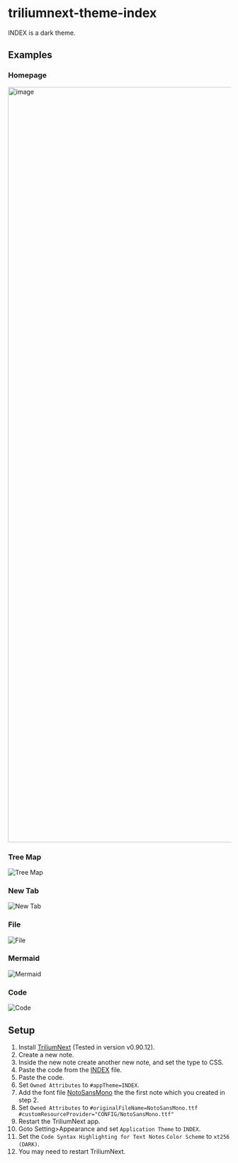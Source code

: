 # triliumnext-theme-index 

INDEX is a dark theme.

## Examples

### Homepage

<img width="2710" height="1702" alt="image" src="https://github.com/user-attachments/assets/6905ceda-e167-4b83-aef5-4ddc93b6b885" />


### Tree Map

![Tree Map](./assets/tree-map.png)

### New Tab

![New Tab](./assets/new-tab.png)

### File

![File](./assets/file.png)

### Mermaid

![Mermaid](./assets/mermaid.png)

### Code

![Code](./assets/code.png)

## Setup

1. Install [TriliumNext](https://github.com/TriliumNext/Notes) (Tested in version v0.90.12).
2. Create a new note.
3. Inside the new note create another new note, and set the type to CSS.
4. Paste the code from the [INDEX](./INDEX.css) file.
5. Paste the code.
6. Set `Owned Attributes` to `#appTheme=INDEX`.
7. Add the font file [NotoSansMono](./NotoSansMono.ttf) the the first note which you created in step 2.
8. Set `Owned Attributes` to `#originalFileName=NotoSansMono.ttf #customResourceProvider="CONFIG/NotoSansMono.ttf"`
9. Restart the TriliumNext app.
10. Goto Setting>Appearance and set `Application Theme` to `INDEX`.
11. Set the `Code Syntax Highlighting for Text Notes` `Color Scheme` to `xt256 (DARK)`.
12. You may need to restart TriliumNext.
